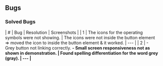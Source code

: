 ## Bugs

  ### Solved Bugs

  | # | Bug | Resolution | Screenshots |
  | 1 | The icons for the operating symbols were not showing. | The icons were not inside the button element => moved the icon to inside the button element & it worked. | --- |
  | 2 | - Grey button not linking correctly. <b> - Small screen responsiveness not as shown in demonstration. | Found spelling differentiation for the word grey (gray). | --- |